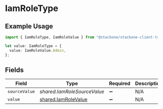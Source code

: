 # IamRoleType

## Example Usage

```typescript
import { IamRoleType, IamRoleValue } from "@stackone/stackone-client-ts/sdk/models/shared";

let value: IamRoleType = {
  value: IamRoleValue.Admin,
};
```

## Fields

| Field                                                             | Type                                                              | Required                                                          | Description                                                       | Example                                                           |
| ----------------------------------------------------------------- | ----------------------------------------------------------------- | ----------------------------------------------------------------- | ----------------------------------------------------------------- | ----------------------------------------------------------------- |
| `sourceValue`                                                     | *shared.IamRoleSourceValue*                                       | :heavy_minus_sign:                                                | N/A                                                               |                                                                   |
| `value`                                                           | [shared.IamRoleValue](../../../sdk/models/shared/iamrolevalue.md) | :heavy_minus_sign:                                                | N/A                                                               | admin                                                             |